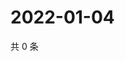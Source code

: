 # 2022-01-04

共 0 条

<!-- BEGIN WEIBO -->
<!-- 最后更新时间 Tue Jan 04 2022 04:15:59 GMT+0800 (China Standard Time) -->

<!-- END WEIBO -->
